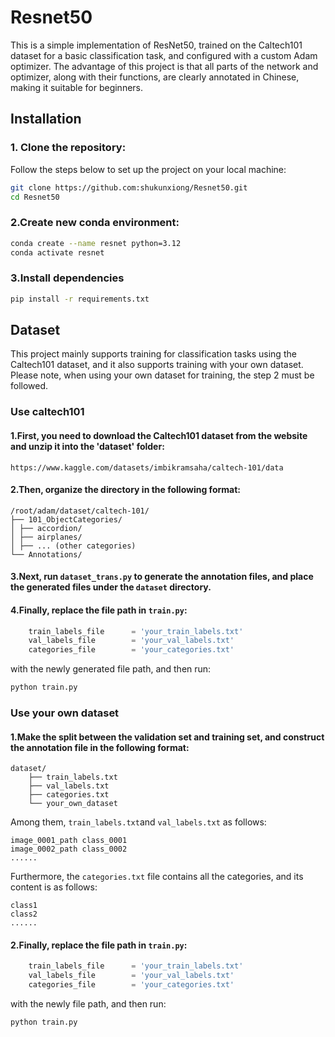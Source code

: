 # Resnet50
This is a simple implementation of ResNet50, trained on the Caltech101 dataset for a basic classification task, and configured with a custom Adam optimizer. The advantage of this project is that all parts of the network and optimizer, along with their functions, are clearly annotated in Chinese, making it suitable for beginners.
## Installation
### 1. Clone the repository:
Follow the steps below to set up the project on your local machine:
```bash
git clone https://github.com:shukunxiong/Resnet50.git
cd Resnet50    
```

### 2.Create new conda environment:
```bash
conda create --name resnet python=3.12
conda activate resnet
```

### 3.Install dependencies
```bash
pip install -r requirements.txt
```

## Dataset
This project mainly supports training for classification tasks using the Caltech101 dataset, and it also supports training with your own dataset. Please note, when using your own dataset for training, the step 2 must be followed.

### Use caltech101
#### 1.First, you need to download the Caltech101 dataset from the website and unzip it into the 'dataset' folder:
```
https://www.kaggle.com/datasets/imbikramsaha/caltech-101/data
```

#### 2.Then, organize the directory in the following format:
```
/root/adam/dataset/caltech-101/
├── 101_ObjectCategories/
│ ├── accordion/
│ ├── airplanes/
│ ├── ... (other categories)
└── Annotations/
```
#### 3.Next, run `dataset_trans.py` to generate the annotation files, and place the generated files under the `dataset` directory.

#### 4.Finally, replace the file path in `train.py`:
```python
    train_labels_file      = 'your_train_labels.txt'
    val_labels_file        = 'your_val_labels.txt'
    categories_file        = 'your_categories.txt'
```

with the newly generated file path, and then run:
```python
python train.py
```
### Use your own dataset
#### 1.Make the split between the validation set and training set, and construct the annotation file in the following format:
```
dataset/
    ├── train_labels.txt  
    ├── val_labels.txt  
    ├── categories.txt               
    └── your_own_dataset          

```

Among them, `train_labels.txt`and `val_labels.txt` as follows:
```
image_0001_path class_0001 
image_0002_path class_0002
......          
```

Furthermore, the `categories.txt` file contains all the categories, and its content is as follows:
```
class1
class2
......
```
#### 2.Finally, replace the file path in `train.py`:
```python
    train_labels_file      = 'your_train_labels.txt'
    val_labels_file        = 'your_val_labels.txt'
    categories_file        = 'your_categories.txt'
```

with the newly file path, and then run:
```python
python train.py
```




     